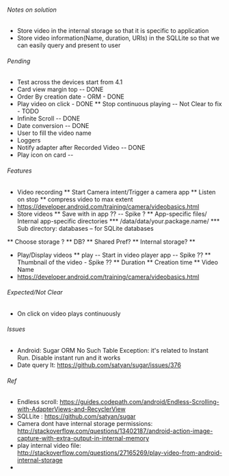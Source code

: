 ###### Notes on solution 
* Store video in the internal storage so that it is specific to application
* Store video information(Name, duration, URIs) in the SQLLite so that we can easily query and present to user 

###### Pending
* Test across the devices start from 4.1
* Card view margin top -- DONE
* Order By creation date - ORM - DONE
* Play video on click - DONE
** Stop continuous playing -- Not Clear to fix - TODO
* Infinite Scroll -- DONE
* Date conversion -- DONE
* User to fill the video name
* Loggers
* Notify adapter after Recorded Video -- DONE
* Play icon on card --

###### Features
* Video recording
** Start Camera intent/Trigger a camera app
** Listen on stop
** compress video to max extent
* https://developer.android.com/training/camera/videobasics.html
* Store videos
** Save with in app ?? -- Spike ?
** App-specific files/ Internal app-specific directories
*** /data/data/your.package.name/
*** Sub directory: databases – for SQLite databases
                     
** Choose storage ?
** DB?
** Shared Pref?
** Internal storage?
** 
* Play/Display videos
** play -- Start in video player app -- Spike ??
** Thumbnail of the video - Spike ??
** Duration
** Creation time
** Video Name
* https://developer.android.com/training/camera/videobasics.html

###### Expected/Not Clear
* On click on video plays continuously

###### Issues
*  Android: Sugar ORM No Such Table Exception: it's related to Instant Run. Disable instant run and it works
* Date query lt: https://github.com/satyan/sugar/issues/376

###### Ref
* Endless scroll: https://guides.codepath.com/android/Endless-Scrolling-with-AdapterViews-and-RecyclerView
* SQLLite : https://github.com/satyan/sugar
* Camera dont have internal storage permissions: http://stackoverflow.com/questions/13402187/android-action-image-capture-with-extra-output-in-internal-memory
* play internal video file: http://stackoverflow.com/questions/27165269/play-video-from-android-internal-storage
* 